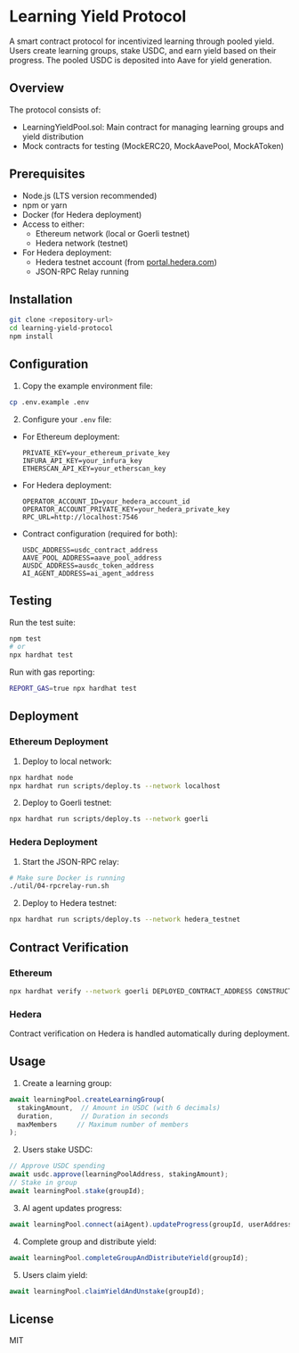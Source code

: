 # Learning Yield Protocol

A smart contract protocol for incentivized learning through pooled yield. Users create learning groups, stake USDC, and earn yield based on their progress. The pooled USDC is deposited into Aave for yield generation.

## Overview

The protocol consists of:
- LearningYieldPool.sol: Main contract for managing learning groups and yield distribution
- Mock contracts for testing (MockERC20, MockAavePool, MockAToken)

## Prerequisites

- Node.js (LTS version recommended)
- npm or yarn
- Docker (for Hedera deployment)
- Access to either:
  - Ethereum network (local or Goerli testnet)
  - Hedera network (testnet)
- For Hedera deployment:
  - Hedera testnet account (from [portal.hedera.com](https://portal.hedera.com))
  - JSON-RPC Relay running

## Installation

```bash
git clone <repository-url>
cd learning-yield-protocol
npm install
```

## Configuration

1. Copy the example environment file:
```bash
cp .env.example .env
```

2. Configure your `.env` file:
- For Ethereum deployment:
  ```
  PRIVATE_KEY=your_ethereum_private_key
  INFURA_API_KEY=your_infura_key
  ETHERSCAN_API_KEY=your_etherscan_key
  ```
- For Hedera deployment:
  ```
  OPERATOR_ACCOUNT_ID=your_hedera_account_id
  OPERATOR_ACCOUNT_PRIVATE_KEY=your_hedera_private_key
  RPC_URL=http://localhost:7546
  ```
- Contract configuration (required for both):
  ```
  USDC_ADDRESS=usdc_contract_address
  AAVE_POOL_ADDRESS=aave_pool_address
  AUSDC_ADDRESS=ausdc_token_address
  AI_AGENT_ADDRESS=ai_agent_address
  ```

## Testing

Run the test suite:
```bash
npm test
# or
npx hardhat test
```

Run with gas reporting:
```bash
REPORT_GAS=true npx hardhat test
```

## Deployment

### Ethereum Deployment

1. Deploy to local network:
```bash
npx hardhat node
npx hardhat run scripts/deploy.ts --network localhost
```

2. Deploy to Goerli testnet:
```bash
npx hardhat run scripts/deploy.ts --network goerli
```

### Hedera Deployment

1. Start the JSON-RPC relay:
```bash
# Make sure Docker is running
./util/04-rpcrelay-run.sh
```

2. Deploy to Hedera testnet:
```bash
npx hardhat run scripts/deploy.ts --network hedera_testnet
```

## Contract Verification

### Ethereum
```bash
npx hardhat verify --network goerli DEPLOYED_CONTRACT_ADDRESS CONSTRUCTOR_ARG1 CONSTRUCTOR_ARG2 CONSTRUCTOR_ARG3 CONSTRUCTOR_ARG4
```

### Hedera
Contract verification on Hedera is handled automatically during deployment.

## Usage

1. Create a learning group:
```typescript
await learningPool.createLearningGroup(
  stakingAmount,  // Amount in USDC (with 6 decimals)
  duration,       // Duration in seconds
  maxMembers     // Maximum number of members
);
```

2. Users stake USDC:
```typescript
// Approve USDC spending
await usdc.approve(learningPoolAddress, stakingAmount);
// Stake in group
await learningPool.stake(groupId);
```

3. AI agent updates progress:
```typescript
await learningPool.connect(aiAgent).updateProgress(groupId, userAddress, progressPercentage);
```

4. Complete group and distribute yield:
```typescript
await learningPool.completeGroupAndDistributeYield(groupId);
```

5. Users claim yield:
```typescript
await learningPool.claimYieldAndUnstake(groupId);
```

## License

MIT
